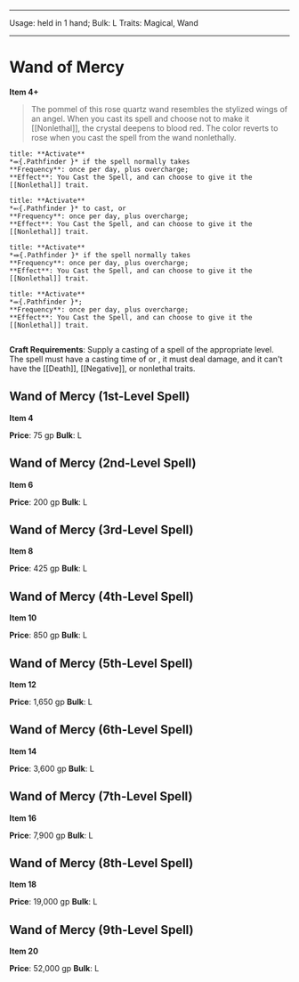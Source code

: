 
---
Usage: held in 1 hand;
Bulk: L
Traits: Magical, Wand

---

# Wand of Mercy

**Item 4+**

> The pommel of this rose quartz wand resembles the stylized wings of an angel. When you cast its spell and choose not to make it [[Nonlethal]], the crystal deepens to blood red. The color reverts to rose when you cast the spell from the wand nonlethally.

```ad-embed-ability
title: **Activate**
*⬺{.Pathfinder }* if the spell normally takes 
**Frequency**: once per day, plus overcharge;
**Effect**: You Cast the Spell, and can choose to give it the [[Nonlethal]] trait.

```

```ad-embed-ability
title: **Activate**
*⬻{.Pathfinder }* to cast, or 
**Frequency**: once per day, plus overcharge;
**Effect**: You Cast the Spell, and can choose to give it the [[Nonlethal]] trait.

```

```ad-embed-ability
title: **Activate**
*⬽{.Pathfinder }* if the spell normally takes 
**Frequency**: once per day, plus overcharge;
**Effect**: You Cast the Spell, and can choose to give it the [[Nonlethal]] trait.

```

```ad-embed-ability
title: **Activate**
*⬺{.Pathfinder }*; 
**Frequency**: once per day, plus overcharge;
**Effect**: You Cast the Spell, and can choose to give it the [[Nonlethal]] trait.

```

```

```

**Craft Requirements**: Supply a casting of a spell of the appropriate level. The spell must have a casting time of
or
, it must deal damage, and it can't have the [[Death]], [[Negative]], or nonlethal traits.

## Wand of Mercy (1st-Level Spell)

**Item 4**

**Price**: 75 gp
**Bulk**: L

## Wand of Mercy (2nd-Level Spell)

**Item 6**

**Price**: 200 gp
**Bulk**: L

## Wand of Mercy (3rd-Level Spell)

**Item 8**

**Price**: 425 gp
**Bulk**: L

## Wand of Mercy (4th-Level Spell)

**Item 10**

**Price**: 850 gp
**Bulk**: L

## Wand of Mercy (5th-Level Spell)

**Item 12**

**Price**: 1,650 gp
**Bulk**: L

## Wand of Mercy (6th-Level Spell)

**Item 14**

**Price**: 3,600 gp
**Bulk**: L

## Wand of Mercy (7th-Level Spell)

**Item 16**

**Price**: 7,900 gp
**Bulk**: L

## Wand of Mercy (8th-Level Spell)

**Item 18**

**Price**: 19,000 gp
**Bulk**: L

## Wand of Mercy (9th-Level Spell)

**Item 20**

**Price**: 52,000 gp
**Bulk**: L
